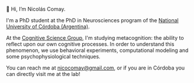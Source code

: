 👋 Hi, I’m Nicolás Comay.

I'm a PhD student at the PhD in Neurosciences program of the [National University of Córdoba (Argentina)](https://www.unc.edu.ar/english/).

At the [Cognitive Science Group](https://cognitivesciences.github.io/), I'm studying metacognition: the ability to reflect upon our own cognitive processes. In order to understand this phenomenon, we use behavioral experiments, computational modeling and some psychophysiological techniques.

You can reach me at nicocomay@gmail.com, or if you are in Córdoba you can directly visit me at the lab!
